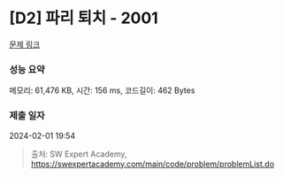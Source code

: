 # [D2] 파리 퇴치 - 2001 

[문제 링크](https://swexpertacademy.com/main/code/problem/problemDetail.do?contestProbId=AV5PzOCKAigDFAUq) 

### 성능 요약

메모리: 61,476 KB, 시간: 156 ms, 코드길이: 462 Bytes

### 제출 일자

2024-02-01 19:54



> 출처: SW Expert Academy, https://swexpertacademy.com/main/code/problem/problemList.do